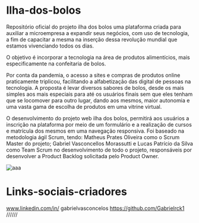 # Ilha-dos-bolos
Repositório oficial do projeto ilha dos bolos
uma plataforma criada para auxiliar a microempresa a expandir seus negócios, 
com uso de tecnologia, a fim de capacitar a mesma na inserção dessa revolução 
mundial que estamos vivenciando todos os dias.

O objetivo é incorporar a tecnologia na área de produtos alimentícios, 
mais especificamente na confeitaria de bolos.

Por conta da pandemia, o acesso a sites e compras de produtos online 
praticamente triplicou, 
facilitando a alfabetização das digital de pessoas na tecnologia. 
A proposta é levar diversos sabores de bolos, desde os mais simples 
aos mais especiais para até os usuários finais sem que eles tenham que 
se locomover para outro lugar,
dando aos mesmos, maior autonomia e uma vasta gama de escolha de produtos 
em uma vitrine virtual.

O desenvolvimento do projeto web ilha dos bolos, permitirá aos usuários a 
inscrição na plataforma por meio de um formulário e a realização de cursos e 
matrícula dos mesmos em uma navegação responsiva. Foi baseado na metodologia 
ágil Scrum, tendo: Matheus Prates Oliveira como o Scrum Master do projeto; 
Gabriel Vasconcellos Morassutti e Lucas Patrício da Silva como Team Scrum no 
desenvolvimento de todo o projeto, responsáveis por desenvolver a Product 
Backlog solicitada pelo Product Owner.

![aaa](https://github.com/Gabrielrck1/Ilha-dos-bolos/assets/100093097/21ee637b-06c8-4224-b391-8f22e7660499)

# Links-sociais-criadores
www.linkedin.com/in/
gabrielvasconcelos
https://github.com/Gabrielrck1
//////



